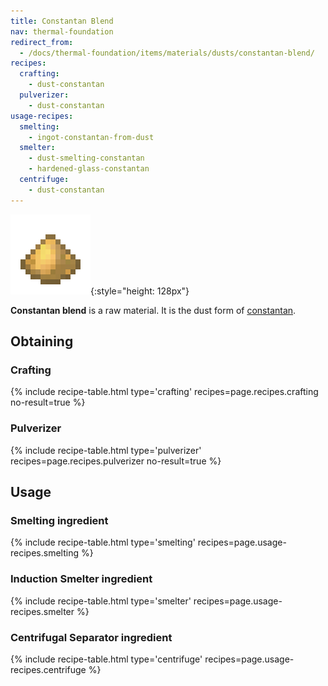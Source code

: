 ```yaml
---
title: Constantan Blend
nav: thermal-foundation
redirect_from:
  - /docs/thermal-foundation/items/materials/dusts/constantan-blend/
recipes:
  crafting:
    - dust-constantan
  pulverizer:
    - dust-constantan
usage-recipes:
  smelting:
    - ingot-constantan-from-dust
  smelter:
    - dust-smelting-constantan
    - hardened-glass-constantan
  centrifuge:
    - dust-constantan
---
```


![Constantan blend](/assets/images/thermal-foundation/dust-constantan.png){:style="height: 128px"}


**Constantan blend** is a raw material. It is the dust form of
[constantan](/docs/constantan-ingot/).


Obtaining
---------

### Crafting
{% include recipe-table.html type='crafting' recipes=page.recipes.crafting no-result=true %}

### Pulverizer
{% include recipe-table.html type='pulverizer' recipes=page.recipes.pulverizer no-result=true %}


Usage
-----

### Smelting ingredient
{% include recipe-table.html type='smelting' recipes=page.usage-recipes.smelting %}

### Induction Smelter ingredient
{% include recipe-table.html type='smelter' recipes=page.usage-recipes.smelter %}

### Centrifugal Separator ingredient
{% include recipe-table.html type='centrifuge' recipes=page.usage-recipes.centrifuge %}
